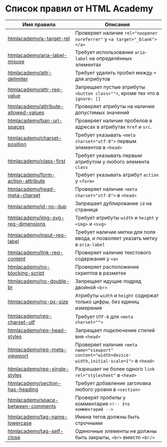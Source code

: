 # Список правил от HTML Academy

| Имя правила                                                                         | Описания                                                                                           |
|-------------------------------------------------------------------------------------|----------------------------------------------------------------------------------------------------|
| [htmlacademy/a-target-rel](../rules/a-target-rel/README.md)                         | Проверяет наличие `rel="noopener noreferrer"` у `<a target="_blank"></a>`                          |
| [htmlacademy/aria-label-misuse](../rules/aria-label-misuse/README.md)               | Требует использование `aria-label` на определённых элементах                                       |
| [htmlacademy/attr-delimiter](../rules/attr-delimiter/README.md)                     | Требует удалить пробел между `=` для атрибутов                                                     |
| [htmlacademy/attr-req-value](../rules/attr-req-value/README.md)                     | Запрещает пустые атрибуты `<button class="">`, кроме тех что в `ignore: []`                        |
| [htmlacademy/attribute-allowed-values](../rules/attribute-allowed-values/README.md) | Проверяет атрибуты на наличие допустимых значений                                                  |
| [htmlacademy/ban-url-spaces](../rules/ban-url-spaces/README.md)                     | Проверяет наличие пробелов в адресах в атрибутах `href` и `src`.                                   |
| [htmlacademy/charset-position](../rules/charset-position/README.md)                 | Требует указывать `<meta charset="utf-8">` первым элементов в `<head>`                             |
| [htmlacademy/class-first](../rules/class-first/README.md)                           | Требует указывать первым атрибутом у любого элемента `class`                                       |
| [htmlacademy/form-action-attribute](../rules/form-action-attribute/README.md)       | Требует указывать атрибут `action` у `<form>`                                                      |
| [htmlacademy/head-meta-charset](../rules/head-meta-charset/README.md)               | Проверяет наличие `<meta charset="utf-8">` в `<head>`                                              |
| [htmlacademy/id-no-dup](../rules/id-no-dup/README.md)                               | Запрешает дублирование `id` на странице                                                            |
| [htmlacademy/img-svg-req-dimensions](../rules/img-svg-req-dimensions/README.md)     | Требует атрибуты `width` и `height` у `<img>` и `<svg>`                                            |
| [htmlacademy/input-req-label](../rules/input-req-label/README.md)                   | Требует наличие метки для поля ввода, и позволяет указать метку в `aria-label`                     |
| [htmlacademy/link-req-content](../rules/link-req-content/README.md)                 | Проверяет наличие текстового содержания у `<a>`                                                    |
| [htmlacademy/no-blocking-script](../rules/no-blocking-script/README.md)             | Проверяет расположение скриптов в разметке                                                         |
| [htmlacademy/no-double-br](../rules/no-double-br/README.md)                         | Запрещает идущие подряд двойной `<br>`                                                             |
| [htmlacademy/no-px-size](../rules/no-px-size/README.md)                             | Атрибуты `width` и `height` содержат только цифры, без единиц измерения                            |
| [htmlacademy/req-charset-utf](../rules/req-charset-utf/README.md)                   | Требует `UTF-8` для `<meta charset="">`                                                            |
| [htmlacademy/req-head-styles](../rules/req-head-styles/README.md)                   | Запрещает подключение стилей вне `<head>`                                                          |
| [htmlacademy/req-meta-viewport](../rules/req-meta-viewport/README.md)               | Проверяет наличие `<meta name="viewport" content="width=device-width,initial-scale=1">` в `<head>` |
| [htmlacademy/req-single-styles](../rules/req-single-styles/README.md)               | Разрешает не более одного `link rel="stylesheet"` в `<head>`                                       |
| [htmlacademy/section-has-heading](../rules/section-has-heading/README.md)           | Требует добавление заголовка любого уровня в `<section>`                                           |
| [htmlacademy/space-between-comments](../rules/space-between-comments/README.md)     | Проверят пробелы у комментария `<!-- Это комментарий -->`
| [htmlacademy/tag-name-lowercase](../rules/tag-name-lowercase/README.md)             | Имена тегов должны быть строчными                                                                  |
| [htmlacademy/tag-self-close](../rules/tag-self-close/README.md)                     | Одиночные элементы не должны быть закрыты, `<br>` вместо `<br/>`                                   |
